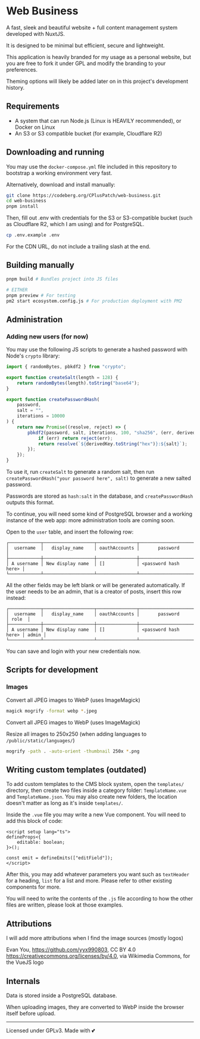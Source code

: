 # Web Business

A fast, sleek and beautiful website + full content management system developed with NuxtJS.

It is designed to be minimal but efficient, secure and lightweight.

This application is heavily branded for my usage as a personal website, but you are free to fork it under GPL and modify the branding to your preferences.

Theming options will likely be added later on in this project's development history.

## Requirements

- A system that can run Node.js (Linux is HEAVILY recommended), or Docker on Linux
- An S3 or S3 compatible bucket (for example, Cloudflare R2)

## Downloading and running

You may use the `docker-compose.yml` file included in this repository to bootstrap a working environment very fast.

Alternatively, download and install manually:

```bash
git clone https://codeberg.org/CPlusPatch/web-business.git
cd web-business
pnpm install
```

Then, fill out .env with credentials for the S3 or S3-compatible bucket (such as Cloudflare R2, which I am using) and for PostgreSQL.

```bash
cp .env.example .env
```

For the CDN URL, do not include a trailing slash at the end.

## Building manually

```bash
pnpm build # Bundles project into JS files

# EITHER
pnpm preview # For testing
pm2 start ecosystem.config.js # For production deployment with PM2
```

## Administration

### Adding new users (for now)

You may use the following JS scripts to generate a hashed password with Node's `crypto` library:

```js
import { randomBytes, pbkdf2 } from "crypto";

export function createSalt(length = 128) {
	return randomBytes(length).toString("base64");
}

export function createPasswordHash(
	password,
	salt = "",
	iterations = 10000
) {
	return new Promise((resolve, reject) => {
		pbkdf2(password, salt, iterations, 100, "sha256", (err, derivedKey) => {
			if (err) return reject(err);
			return resolve(`${derivedKey.toString("hex")}:${salt}`);
		});
	});
}
```

To use it, run `createSalt` to generate a random salt, then run `createPasswordHash("your password here", salt)` to generate a new salted password.

Passwords are stored as `hash:salt` in the database, and `createPasswordHash` outputs this format.

To continue, you will need some kind of PostgreSQL browser and a working instance of the web app: more administration tools are coming soon.

Open to the `user` table, and insert the following row:
```
┌────────────┬───────────────────┬───────────────┬──────────────────────┐
│  username  │   display_name    │ oauthAccounts │       password       │
├────────────┼───────────────────┼───────────────┼──────────────────────┤
│ A username │ New display name  │ []            │ <password hash here> │
└────────────┴───────────────────┴───────────────┴──────────────────────┘
```

All the other fields may be left blank or will be generated automatically. If the user needs to be an admin, that is a creator of posts, insert this row instead:

```
┌────────────┬───────────────────┬───────────────┬──────────────────────┬───────┐
│  username  │   display_name    │ oauthAccounts │       password       │ role  │
├────────────┼───────────────────┼───────────────┼──────────────────────┼───────┤
│ A username │ New display name  │ []            │ <password hash here> │ admin │
└────────────┴───────────────────┴───────────────┴──────────────────────┴───────┘

```

You can save and login with your new credentials now.

## Scripts for development

### Images

Convert all JPEG images to WebP (uses ImageMagick)
```bash
magick mogrify -format webp *.jpeg
```
Convert all JPEG images to WebP (uses ImageMagick)

Resize all images to 250x250 (when adding languages to `/public/static/languages/`)
```bash
mogrify -path . -auto-orient -thumbnail 250x *.png
```

## Writing custom templates (outdated)

To add custom templates to the CMS block system, open the `templates/` directory, then create two files inside a category folder: `TemplateName.vue` and `TemplateName.json`. You may also create new folders, the location doesn't matter as long as it's inside `templates/`.

Inside the `.vue` file you may write a new Vue component. You will need to add this block of code:

```vue
<script setup lang="ts">
defineProps<{
	editable: boolean;
}>();

const emit = defineEmits(["editField"]);
</script>
```

After this, you may add whatever parameters you want such as `textHeader` for a heading, `list` for a list and more. Please refer to other existing components for more.

You will need to write the contents of the `.js` file according to how the other files are written, please look at those examples.
## Attributions

I will add more attributions when I find the image sources (mostly logos)

Evan You, https://github.com/yyx990803, CC BY 4.0 
<https://creativecommons.org/licenses/by/4.0>, via Wikimedia Commons, for the VueJS logo

## Internals

Data is stored inside a PostgreSQL database.

When uploading images, they are converted to WebP inside the browser itself before upload.

---
Licensed under GPLv3. Made with 💕